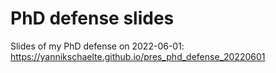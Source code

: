 # PhD defense slides
Slides of my PhD defense on 2022-06-01: https://yannikschaelte.github.io/pres_phd_defense_20220601

